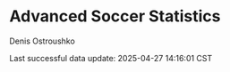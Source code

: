 # Advanced Soccer Statistics
Denis Ostroushko

<!-- gfm -->

Last successful data update: 2025-04-27 14:16:01 CST
